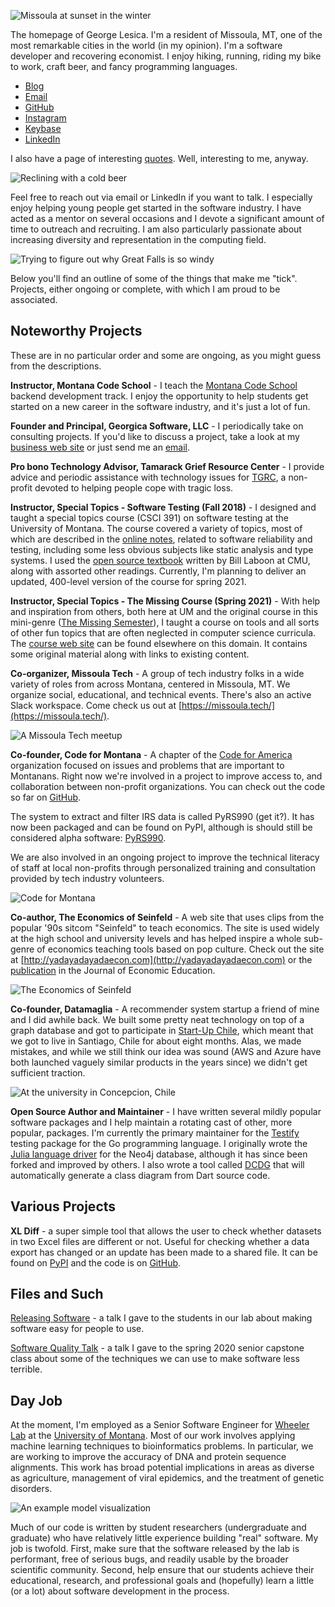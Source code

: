 ![Missoula at sunset in the winter](missoula-pano.jpg)

The homepage of George Lesica. I'm a resident of Missoula, MT, one of the most
remarkable cities in the world (in my opinion). I'm a software developer and
recovering economist. I enjoy hiking, running, riding my bike to work, craft
beer, and fancy programming languages.

  - [Blog](http://goto10line.net)
  - [Email](mailto:george@lesica.com)
  - [GitHub](https://github.com/glesica)
  - [Instagram](https://www.instagram.com/georgelesica)
  - [Keybase](https://keybase.io/glesica)
  - [LinkedIn](https://www.linkedin.com/in/george-lesica)

I also have a page of interesting [quotes](quotes.html). Well, interesting to
me, anyway.

![Reclining with a cold beer](george-recline.jpg)

Feel free to reach out via email or LinkedIn if you want to talk. I especially
enjoy helping young people get started in the software industry. I have acted as
a mentor on several occasions and I devote a significant amount of time to
outreach and recruiting. I am also particularly passionate about increasing
diversity and representation in the computing field.

![Trying to figure out why Great Falls is so windy](george-sitting.jpg)

Below you'll find an outline of some of the things that make me "tick".
Projects, either ongoing or complete, with which I am proud to be associated.

## Noteworthy Projects

These are in no particular order and some are ongoing, as you might guess from
the descriptions.

**Instructor, Montana Code School** - I teach the
[Montana Code School](https://www.montanacodeschool.com) backend
development track. I enjoy the opportunity to help students get started on a new
career in the software industry, and it's just a lot of fun.

**Founder and Principal, Georgica Software, LLC** - I periodically take on
consulting projects. If you'd like to discuss a project, take a look at my
[business web site](https://georgica.io) or just send me an
[email](mailto:george@lesica.com).

**Pro bono Technology Advisor, Tamarack Grief Resource Center** - I provide
advice and periodic assistance with technology issues for
[TGRC](https://tamarackgrc.org), a non-profit devoted to helping people cope
with tragic loss.

**Instructor, Special Topics - Software Testing (Fall 2018)** - I designed and
taught a special topics course (CSCI 391) on software testing at the University
of Montana. The course covered a variety of topics, most of which are described
in the [online
notes](https://sites.google.com/view/csci391-software-testing/home), related to
software reliability and testing, including some less obvious subjects like
static analysis and type systems. I used the [open source
textbook](https://github.com/laboon/ebook) written by Bill Laboon at CMU, along
with assorted other readings. Currently, I'm planning to deliver an updated,
400-level version of the course for spring 2021.

**Instructor, Special Topics - The Missing Course (Spring 2021)** - With help
and inspiration from others, both here at UM and the original course in this
mini-genre ([The Missing Semester](http://missing.csail.mit.edu)), I taught a
course on tools and all sorts of other fun topics that are often neglected in
computer science curricula. The [course web site](//lesica.com/missing-course)
can be found elsewhere on this domain. It contains some original material along
with links to existing content.

**Co-organizer, Missoula Tech** - A group of tech industry folks in a wide
variety of roles from across Montana, centered in Missoula, MT. We organize
social, educational, and technical events.  There's also an active Slack
workspace. Come check us out at
[https://missoula.tech/](https://missoula.tech/).

![A Missoula Tech meetup](missoula-tech.jpg)

**Co-founder, Code for Montana** - A chapter of the [Code for
America](https://www.codeforamerica.org/) organization focused on issues and
problems that are important to Montanans. Right now we're involved in a project
to improve access to, and collaboration between non-profit organizations. You
can check out the code so far on
[GitHub](https://github.com/code-for-montana/nonprofit-data/).

The system to extract and filter IRS data is called PyRS990 (get it?). It has
now been packaged and can be found on PyPI, although is should still be
considered alpha software: [PyRS990](https://pypi.org/project/pyrs990/).

We are also involved in an ongoing project to improve the technical literacy of
staff at local non-profits through personalized training and consultation
provided by tech industry volunteers.

![Code for Montana](code-for-montana.jpg)

**Co-author, The Economics of Seinfeld** - A web site that uses clips from the
popular '90s sitcom "Seinfeld" to teach economics. The site is used widely at
the high school and university levels and has helped inspire a whole sub-genre
of economics teaching tools based on pop culture. Check out the site at
[http://yadayadayadaecon.com](http://yadayadayadaecon.com) or the
[publication](https://econpapers.repec.org/article/tafjeduce/v_3a42_3ay_3a2011_3ai_3a3_3ap_3a317-318.htm)
in the Journal of Economic Education.

![The Economics of Seinfeld](seinfeld.jpg)

**Co-founder, Datamaglia** - A recommender system startup a friend of mine and I
did awhile back. We built some pretty neat technology on top of a graph database
and got to participate in [Start-Up Chile](https://www.startupchile.org), which
meant that we got to live in Santiago, Chile for about eight months. Alas, we
made mistakes, and while we still think our idea was sound (AWS and Azure have
both launched vaguely similar products in the years since) we didn't get
sufficient traction.

![At the university in Concepcion, Chile](concepcion.jpg)

**Open Source Author and Maintainer** - I have written several mildly popular
software packages and I help maintain a rotating cast of other, more popular,
packages. I'm currently the primary maintainer for the
[Testify](https://github.com/stretchr/testify/) testing package for the Go
programming language. I originally wrote the [Julia language
driver](https://github.com/glesica/neo4j.jl) for the Neo4j database, although it
has since been forked and improved by others. I also wrote a tool called
[DCDG](https://github.com/glesica/dcdg.dart) that will automatically generate a
class diagram from Dart source code.

## Various Projects

**XL Diff** - a super simple tool that allows the user to check whether datasets
in two Excel files are different or not. Useful for checking whether a data
export has changed or an update has been made to a shared file. It can be found
on [PyPI](https://pypi.org/project/xldiff/) and the code is on
[GitHub](https://github.com/glesica/xldiff).

## Files and Such

[Releasing Software](releasing-software.pdf) - a talk I gave to the students in
our lab about making software easy for people to use.

[Software Quality Talk](files/software-quality-talk-spring-2020.pdf) - a talk I
gave to the spring 2020 senior capstone class about some of the techniques we
can use to make software less terrible.

## Day Job

At the moment, I'm employed as a Senior Software Engineer for [Wheeler
Lab](http://wheelerlab.org) at the [University of Montana](http://www.umt.edu).
Most of our work involves applying machine learning techniques to bioinformatics
problems.  In particular, we are working to improve the accuracy of DNA and
protein sequence alignments. This work has broad potential implications in areas
as diverse as agriculture, management of viral epidemics, and the treatment of
genetic disorders.

![An example model visualization](alignment.jpg)

Much of our code is written by student researchers (undergraduate and graduate)
who have relatively little experience building "real" software. My job is
twofold. First, make sure that the software released by the lab is performant,
free of serious bugs, and readily usable by the broader scientific community.
Second, help ensure that our students achieve their educational, research, and
professional goals and (hopefully) learn a little (or a lot) about software
development in the process.


